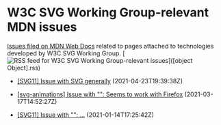 # W3C SVG Working Group-relevant MDN issues

[Issues filed on MDN Web Docs](https://github.com/mdn/content/issues) related to pages attached to technologies developed by W3C SVG Working Group. [![RSS feed for W3C SVG Working Group-relevant issues](https://www.w3.org/QA/2007/04/feed_icon)]([object Object].rss)

* [[SVG11] Issue with SVG generally](https://github.com/mdn/content/issues/4428) (2021-04-23T19:39:38Z)
  
* [[svg-animations] Issue with "<set>": Seems to work with Firefox](https://github.com/mdn/content/issues/3231) (2021-03-17T14:52:27Z)
  
* [[SVG11] Issue with "<foreignObject>": …](https://github.com/mdn/content/issues/1319) (2021-01-14T17:25:42Z)
  
